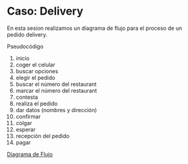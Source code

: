 # Caso: Delivery
En esta sesion realizamos un diagrama de flujo para el proceso de un pedido delivery.

Pseudocódigo
1. inicio
2. coger el celular
3. buscar opciones
4. elegir el pedido
5. buscar el número del restaurant
6. marcar el número del restaurant
7. contesta 
8. realiza el pedido
9. dar datos (nombres y dirección)
10. confirmar
11. colgar
12. esperar
13. recepción del pedido
14. pagar

[Diagrama de Flujo](http://i64.tinypic.com/13z98cw.jpg "Diagrama de Flujo")
